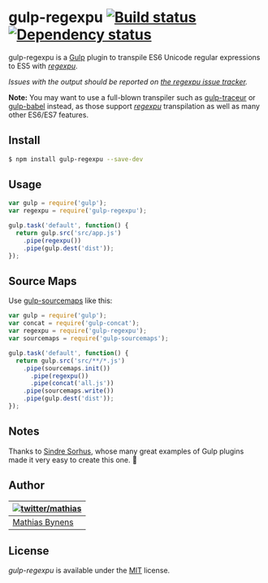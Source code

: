# gulp-regexpu [![Build status](https://travis-ci.org/mathiasbynens/gulp-regexpu.svg?branch=master)](https://travis-ci.org/mathiasbynens/gulp-regexpu) [![Dependency status](https://gemnasium.com/mathiasbynens/gulp-regexpu.svg)](https://gemnasium.com/mathiasbynens/gulp-regexpu)

gulp-regexpu is a [Gulp](http://gulpjs.com/) plugin to transpile ES6 Unicode regular expressions to ES5 with [_regexpu_](https://mths.be/regexpu).

*Issues with the output should be reported on [the _regexpu_ issue tracker](https://github.com/mathiasbynens/regexpu/issues).*

**Note:** You may want to use a full-blown transpiler such as [gulp-traceur](https://github.com/sindresorhus/gulp-traceur) or [gulp-babel](https://github.com/babel/babel) instead, as those support [_regexpu_](https://mths.be/regexpu) transpilation as well as many other ES6/ES7 features.

## Install

```bash
$ npm install gulp-regexpu --save-dev
```

## Usage

```js
var gulp = require('gulp');
var regexpu = require('gulp-regexpu');

gulp.task('default', function() {
  return gulp.src('src/app.js')
    .pipe(regexpu())
    .pipe(gulp.dest('dist'));
});
```

## Source Maps

Use [gulp-sourcemaps](https://github.com/floridoo/gulp-sourcemaps) like this:

```js
var gulp = require('gulp');
var concat = require('gulp-concat');
var regexpu = require('gulp-regexpu');
var sourcemaps = require('gulp-sourcemaps');

gulp.task('default', function() {
  return gulp.src('src/**/*.js')
    .pipe(sourcemaps.init())
      .pipe(regexpu())
      .pipe(concat('all.js'))
    .pipe(sourcemaps.write())
    .pipe(gulp.dest('dist'));
});
```

## Notes

Thanks to [Sindre Sorhus](https://github.com/sindresorhus), whose many great examples of Gulp plugins made it very easy to create this one. 🍺

## Author

| [![twitter/mathias](https://gravatar.com/avatar/24e08a9ea84deb17ae121074d0f17125?s=70)](https://twitter.com/mathias "Follow @mathias on Twitter") |
|---|
| [Mathias Bynens](https://mathiasbynens.be/) |

## License

_gulp-regexpu_ is available under the [MIT](https://mths.be/mit) license.
